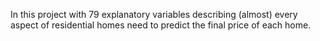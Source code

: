 In this project with 79 explanatory variables describing (almost) every aspect of residential homes need to predict the final price of each home.